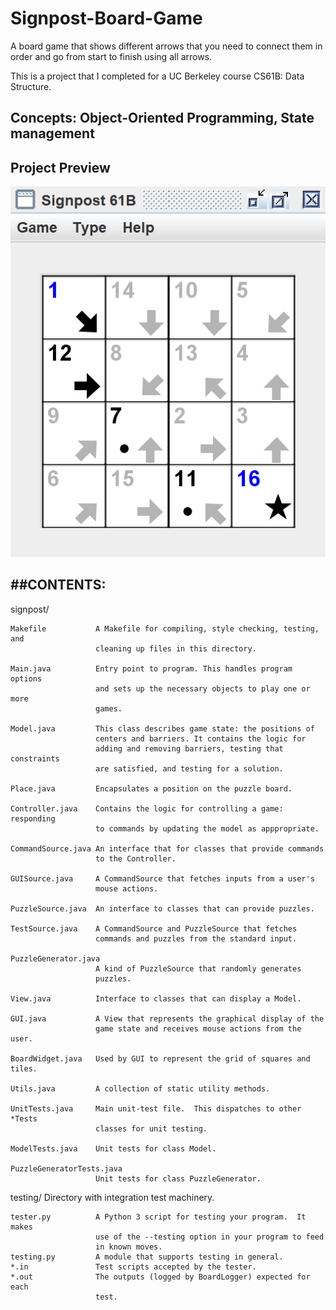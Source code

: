 # Signpost-Board-Game
A board game that shows different arrows that you need to connect them in order and go from start to finish using all arrows.

This is a project that I completed for a UC Berkeley course CS61B: Data Structure. 


## Concepts: Object-Oriented Programming, State management

## Project Preview
![Preview](https://github.com/Sheldenshi/Signpost-Board-Game/blob/master/ss.png)

##CONTENTS:
---------

signpost/

    Makefile           A Makefile for compiling, style checking, testing, and
                       cleaning up files in this directory.

    Main.java          Entry point to program. This handles program options
                       and sets up the necessary objects to play one or more
                       games.

    Model.java         This class describes game state: the positions of
                       centers and barriers. It contains the logic for
                       adding and removing barriers, testing that constraints
                       are satisfied, and testing for a solution.

    Place.java         Encapsulates a position on the puzzle board.

    Controller.java    Contains the logic for controlling a game: responding
                       to commands by updating the model as apppropriate.

    CommandSource.java An interface that for classes that provide commands
                       to the Controller.

    GUISource.java     A CommandSource that fetches inputs from a user's
                       mouse actions.

    PuzzleSource.java  An interface to classes that can provide puzzles.

    TestSource.java    A CommandSource and PuzzleSource that fetches
                       commands and puzzles from the standard input.

    PuzzleGenerator.java
                       A kind of PuzzleSource that randomly generates
                       puzzles.

    View.java          Interface to classes that can display a Model.

    GUI.java           A View that represents the graphical display of the
                       game state and receives mouse actions from the user.

    BoardWidget.java   Used by GUI to represent the grid of squares and tiles.

    Utils.java         A collection of static utility methods.

    UnitTests.java     Main unit-test file.  This dispatches to other *Tests
                       classes for unit testing.

    ModelTests.java    Unit tests for class Model.

    PuzzleGeneratorTests.java
                       Unit tests for class PuzzleGenerator.


testing/                 Directory with integration test machinery.

    tester.py          A Python 3 script for testing your program.  It makes
                       use of the --testing option in your program to feed
                       in known moves.
    testing.py         A module that supports testing in general.
    *.in               Test scripts accepted by the tester.
    *.out              The outputs (logged by BoardLogger) expected for each
                       test.
